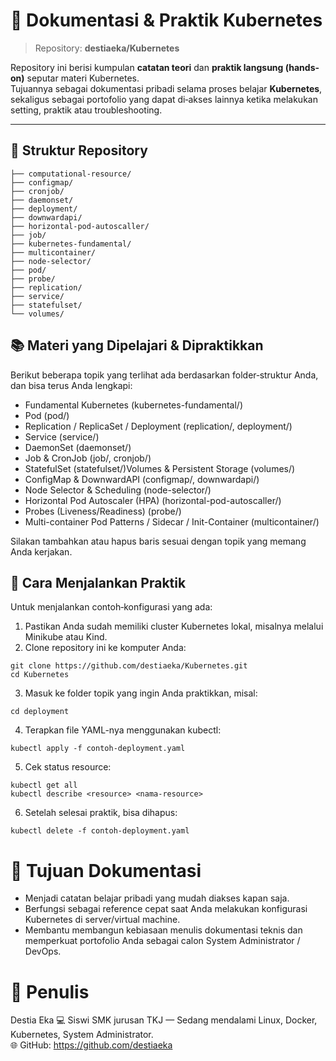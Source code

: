 # 🚀 Dokumentasi & Praktik Kubernetes  
> Repository: **destiaeka/Kubernetes**

Repository ini berisi kumpulan **catatan teori** dan **praktik langsung (hands-on)** seputar materi Kubernetes.  
Tujuannya sebagai dokumentasi pribadi selama proses belajar **Kubernetes**, sekaligus sebagai portofolio yang dapat di‐akses lainnya ketika melakukan setting, praktik atau troubleshooting.

---

## 📁 Struktur Repository

```
├── computational-resource/       
├── configmap/
├── cronjob/
├── daemonset/
├── deployment/
├── downwardapi/
├── horizontal-pod-autoscaller/
├── job/
├── kubernetes-fundamental/
├── multicontainer/
├── node-selector/
├── pod/
├── probe/
├── replication/
├── service/
├── statefulset/
└── volumes/
```

## 📚 Materi yang Dipelajari & Dipraktikkan

Berikut beberapa topik yang terlihat ada berdasarkan folder‐struktur Anda, dan bisa terus Anda lengkapi:
- Fundamental Kubernetes (kubernetes-fundamental/)
- Pod (pod/)
- Replication / ReplicaSet / Deployment (replication/, deployment/)
- Service (service/)
- DaemonSet (daemonset/)
- Job & CronJob (job/, cronjob/)
- StatefulSet (statefulset/)Volumes & Persistent Storage (volumes/)
- ConfigMap & DownwardAPI (configmap/, downwardapi/)
- Node Selector & Scheduling (node-selector/)
- Horizontal Pod Autoscaler (HPA) (horizontal-pod-autoscaller/)
- Probes (Liveness/Readiness) (probe/)
- Multi-container Pod Patterns / Sidecar / Init-Container (multicontainer/)

Silakan tambahkan atau hapus baris sesuai dengan topik yang memang Anda kerjakan.

## 🧪 Cara Menjalankan Praktik
Untuk menjalankan contoh‐konfigurasi yang ada:
1. Pastikan Anda sudah memiliki cluster Kubernetes lokal, misalnya melalui Minikube atau Kind.
2. Clone repository ini ke komputer Anda:
```
git clone https://github.com/destiaeka/Kubernetes.git
cd Kubernetes
```
3. Masuk ke folder topik yang ingin Anda praktikkan, misal:
```
cd deployment
```
4. Terapkan file YAML-nya menggunakan kubectl:
```
kubectl apply -f contoh-deployment.yaml
```
5. Cek status resource:
```
kubectl get all
kubectl describe <resource> <nama-resource>
```
6. Setelah selesai praktik, bisa dihapus:
```
kubectl delete -f contoh-deployment.yaml
```

# 🧭 Tujuan Dokumentasi
- Menjadi catatan belajar pribadi yang mudah diakses kapan saja.
- Berfungsi sebagai reference cepat saat Anda melakukan konfigurasi Kubernetes di server/virtual machine.
- Membantu membangun kebiasaan menulis dokumentasi teknis dan memperkuat portofolio Anda sebagai calon System Administrator / DevOps.

# 👤 Penulis
Destia Eka
💻 Siswi SMK jurusan TKJ — Sedang mendalami Linux, Docker, Kubernetes, System Administrator. <br>
🌐 GitHub: https://github.com/destiaeka
